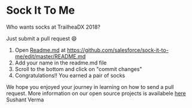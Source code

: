 # Sock It To Me

Who wants socks at TrailheaDX 2018?

Just submit a pull request :smile:
1. Open [Readme.md](https://github.com/salesforce/sock-it-to-me/edit/master/README.md) at https://github.com/salesforce/sock-it-to-me/edit/master/README.md
2. Add your name in the readme.md file
3. Scroll to the bottom and click on "commit changes" 
4. Congratulations!! You earned a pair of socks


We hope you enjoyed your journey in learning on how to send a pull request. More information on our open source projects is availabele [here](https://salesforce.github.io/)
Sushant Verma

